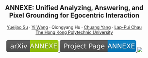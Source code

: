 <p align="center">
    <h2 align="center">ANNEXE: Unified Analyzing, Answering, and Pixel Grounding for Egocentric Interaction</h2>
    <p align="center">
        <a href="https://github.com/yuggiehk/annexe">Yuejiao Su</a> · 
        <a href="https://scholar.google.com/citations?user=MAG909MAAAAJ&hl=en">Yi Wang</a> ·  
        <a>Qiongyang Hu</a> ·  
        <a href="https://scholar.google.com/citations?user=37S_Zz4AAAAJ&hl=zh-CN">Chuang Yang</a> ·  
        <a href="https://scholar.google.com/citations?user=MYREIH0AAAAJ&hl=en">Lap-Pui Chau</a>
        <br>
        <a href="https://www.polyu.edu.hk/">The Hong Kong Polytechnic University
        <br>
        <br>
        <a href="https://arxiv.org/abs/2504.01472">
            <img src='https://github.com/yuggiehk/annexe/raw/refs/heads/main/imgs/arxiv.svg' alt='Paper PDF'>
        </a>
        <a href='https://yuggiehk.github.io/annexe/'>
            <img src='https://github.com/yuggiehk/annexe/raw/refs/heads/main/imgs/project.svg' alt='Project Page'>
        </a>
        <a href='https://huggingface.co/Boese0601/X-Dyna'>
            <img src='https://img.shields.io/badge/%F0%9F%A4%97%20HuggingFace-Model-yellow'>
        </a>
        <br>
    </p>
</p>

